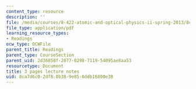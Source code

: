 ```yaml
---
content_type: resource
description: ''
file: /media/courses/8-422-atomic-and-optical-physics-ii-spring-2013/8ca7d6c02df88b389e856ddb16800e38_MIT8_422S13_homodyne_notes.pdf
file_type: application/pdf
learning_resource_types:
- Readings
ocw_type: OCWFile
parent_title: Readings
parent_type: CourseSection
parent_uid: 2d36858f-2077-0298-7119-54095ae8aa53
resourcetype: Document
title: 3 pages lecture notes
uid: 8ca7d6c0-2df8-8b38-9e85-6ddb16800e38
---
```

